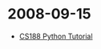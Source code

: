 2008-09-15
==========

-   [CS188 Python Tutorial](http://inst.eecs.berkeley.edu/~cs188/fa08/projects/tutorial/unix-python-tutorial.html)

